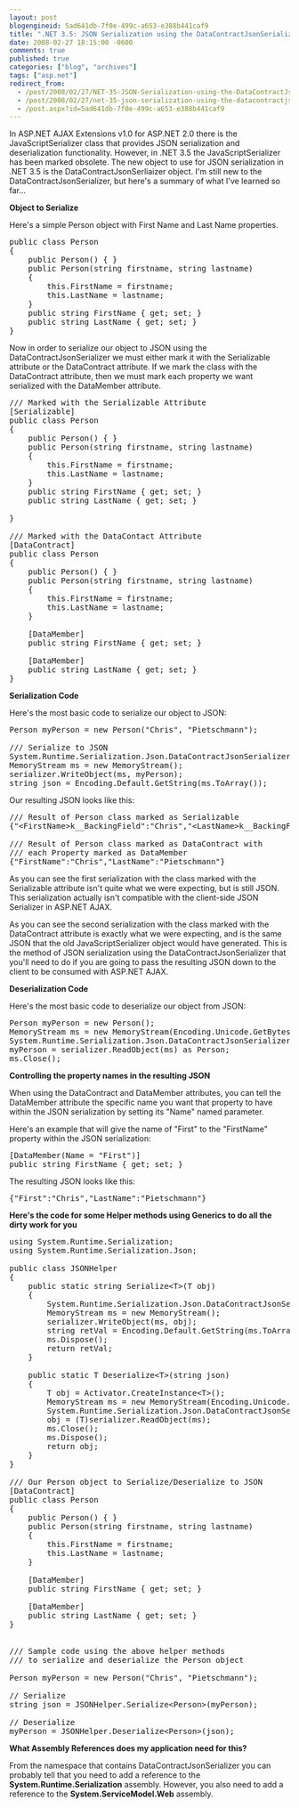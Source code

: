 ```yaml
---
layout: post
blogengineid: 5ad641db-7f0e-499c-a653-e388b441caf9
title: ".NET 3.5: JSON Serialization using the DataContractJsonSerializer"
date: 2008-02-27 18:15:00 -0600
comments: true
published: true
categories: ["blog", "archives"]
tags: ["asp.net"]
redirect_from: 
  - /post/2008/02/27/NET-35-JSON-Serialization-using-the-DataContractJsonSerializer
  - /post/2008/02/27/net-35-json-serialization-using-the-datacontractjsonserializer
  - /post.aspx?id=5ad641db-7f0e-499c-a653-e388b441caf9
---
```

<!-- more -->

In ASP.NET AJAX Extensions v1.0 for ASP.NET 2.0 there is the JavaScriptSerializer class that provides JSON serialization and deserialization functionality. However, in .NET 3.5 the JavaScriptSerializer has been marked obsolete. The new object to use for JSON serialization in .NET 3.5 is the DataContractJsonSerliaizer object. I'm still new to the DataContractJsonSerializer, but here's a summary of what I've learned so far...

**Object to Serialize**

Here's a simple Person object with First Name and Last Name properties.
<pre class="brush: c-sharp; first-line: 1; tab-size: 4; toolbar: false; ">public class Person
{
    public Person() { }
    public Person(string firstname, string lastname)
    {
        this.FirstName = firstname;
        this.LastName = lastname;
    }
    public string FirstName { get; set; }
    public string LastName { get; set; }
}</pre>

Now in order to serialize our object to JSON using the DataContractJsonSerializer we must either mark it with the Serializable attribute or the DataContract attribute. If we mark the class with the DataContract attribute, then we must mark each property we want serialized with the DataMember attribute.
<pre class="brush: c-sharp; first-line: 1; tab-size: 4; toolbar: false; ">/// Marked with the Serializable Attribute
[Serializable]
public class Person
{
    public Person() { }
    public Person(string firstname, string lastname)
    {
        this.FirstName = firstname;
        this.LastName = lastname;
    }
    public string FirstName { get; set; }
    public string LastName { get; set; }

}

/// Marked with the DataContact Attribute
[DataContract]
public class Person
{
    public Person() { }
    public Person(string firstname, string lastname)
    {
        this.FirstName = firstname;
        this.LastName = lastname;
    }

    [DataMember]
    public string FirstName { get; set; }

    [DataMember]
    public string LastName { get; set; }
}</pre>

**Serialization Code**

Here's the most basic code to serialize our object to JSON:
<pre class="brush: c-sharp; first-line: 1; tab-size: 4; toolbar: false; ">Person myPerson = new Person("Chris", "Pietschmann");

/// Serialize to JSON
System.Runtime.Serialization.Json.DataContractJsonSerializer serializer = new System.Runtime.Serialization.Json.DataContractJsonSerializer(myPerson.GetType());
MemoryStream ms = new MemoryStream();
serializer.WriteObject(ms, myPerson);
string json = Encoding.Default.GetString(ms.ToArray());</pre>

Our resulting JSON looks like this:
<pre class="brush: js; first-line: 1; tab-size: 4; toolbar: false; ">/// Result of Person class marked as Serializable
{"&lt;FirstName&gt;k__BackingField":"Chris","&lt;LastName&gt;k__BackingField":"Pietschmann"}

/// Result of Person class marked as DataContract with
/// each Property marked as DataMember
{"FirstName":"Chris","LastName":"Pietschmann"}</pre>

As you can see the first serialization with the class marked with the Serializable attribute isn't quite what we were expecting, but is still JSON. This serialization actually isn't compatible with the client-side JSON Serializer in ASP.NET AJAX.

As you can see the second serialization with the class marked with the DataContract attribute is exactly what we were expecting, and is the same JSON that the old JavaScriptSerializer object would have generated. This is the method of JSON serialization using the DataContractJsonSerializer that you'll need to do if you are going to pass the resulting JSON down to the client to be consumed with ASP.NET AJAX.

**Deserialization Code**

Here's the most basic code to deserialize our object from JSON:
<pre class="brush: c-sharp; first-line: 1; tab-size: 4; toolbar: false; ">Person myPerson = new Person();
MemoryStream ms = new MemoryStream(Encoding.Unicode.GetBytes(json));
System.Runtime.Serialization.Json.DataContractJsonSerializer serializer = new System.Runtime.Serialization.Json.DataContractJsonSerializer(myPerson.GetType());
myPerson = serializer.ReadObject(ms) as Person;
ms.Close();</pre>

**Controlling the property names in the resulting JSON**

When using the DataContract and DataMember attributes, you can tell the DataMember attribute the specific name you want that property to have within the JSON serialization by setting its "Name" named parameter.

Here's an example that will give the name of "First" to the "FirstName" property within the JSON serialization:
<pre class="brush: c-sharp; first-line: 1; tab-size: 4; toolbar: false; ">[DataMember(Name = "First")]
public string FirstName { get; set; }</pre>

The resulting JSON looks like this:
<pre class="brush: js; first-line: 1; tab-size: 4; toolbar: false; ">{"First":"Chris","LastName":"Pietschmann"}</pre>

**Here's the code for some Helper methods using Generics to do all the dirty work for you**
<pre class="brush: c-sharp; first-line: 1; tab-size: 4; toolbar: false; ">using System.Runtime.Serialization;
using System.Runtime.Serialization.Json;

public class JSONHelper
{
    public static string Serialize&lt;T&gt;(T obj)
    {
        System.Runtime.Serialization.Json.DataContractJsonSerializer serializer = new System.Runtime.Serialization.Json.DataContractJsonSerializer(obj.GetType());
        MemoryStream ms = new MemoryStream();
        serializer.WriteObject(ms, obj);
        string retVal = Encoding.Default.GetString(ms.ToArray());
        ms.Dispose();
        return retVal;
    }

    public static T Deserialize&lt;T&gt;(string json)
    {
        T obj = Activator.CreateInstance&lt;T&gt;();
        MemoryStream ms = new MemoryStream(Encoding.Unicode.GetBytes(json));
        System.Runtime.Serialization.Json.DataContractJsonSerializer serializer = new System.Runtime.Serialization.Json.DataContractJsonSerializer(obj.GetType());
        obj = (T)serializer.ReadObject(ms);
        ms.Close();
        ms.Dispose();
        return obj;
    }
}

/// Our Person object to Serialize/Deserialize to JSON
[DataContract]
public class Person
{
    public Person() { }
    public Person(string firstname, string lastname)
    {
        this.FirstName = firstname;
        this.LastName = lastname;
    }

    [DataMember]
    public string FirstName { get; set; }

    [DataMember]
    public string LastName { get; set; }
}


/// Sample code using the above helper methods
/// to serialize and deserialize the Person object

Person myPerson = new Person("Chris", "Pietschmann");

// Serialize
string json = JSONHelper.Serialize&lt;Person&gt;(myPerson);

// Deserialize
myPerson = JSONHelper.Deserialize&lt;Person&gt;(json);</pre>

**What Assembly References does my application need for this?**

From the namespace that contains DataContractJsonSerializer you can probably tell that you need to add a reference to the **System.Runtime.Serialization** assembly. However, you also need to add a reference to the **System.ServiceModel.Web** assembly.
